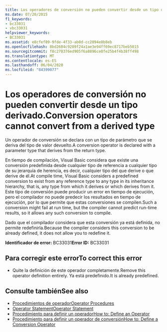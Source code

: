 ```yaml
---
title: Los operadores de conversión no pueden convertir desde un tipo derivado.
ms.date: 07/20/2015
f1_keywords:
- bc33031
- vbc33031
helpviewer_keywords:
- BC33031
ms.assetid: e8cfef89-9fde-4f33-ab0d-cc2094e8b8eb
ms.openlocfilehash: 8bd2684c9209f24a1ae3e94ff69ec8717beb5015
ms.sourcegitcommit: f8c270376ed905f6a8896ce0fe25b4f4b38ff498
ms.translationtype: MT
ms.contentlocale: es-ES
ms.lasthandoff: 06/04/2020
ms.locfileid: "84399077"
---
```

# <a name="conversion-operators-cannot-convert-from-a-derived-type"></a><span data-ttu-id="5e4f6-102">Los operadores de conversión no pueden convertir desde un tipo derivado.</span><span class="sxs-lookup"><span data-stu-id="5e4f6-102">Conversion operators cannot convert from a derived type</span></span>
<span data-ttu-id="5e4f6-103">Un operador de conversión se declara con un tipo de parámetro que se deriva del tipo de valor devuelto.</span><span class="sxs-lookup"><span data-stu-id="5e4f6-103">A conversion operator is declared with a parameter type that derives from the return type.</span></span>  
  
 <span data-ttu-id="5e4f6-104">En tiempo de compilación, Visual Basic considera que existe una conversión predefinida desde cualquier tipo de referencia a cualquier tipo de su jerarquía de herencia, es decir, cualquier tipo del que derive o que derive de él.</span><span class="sxs-lookup"><span data-stu-id="5e4f6-104">At compile time, Visual Basic considers a predefined conversion to exist from any reference type to any type in its inheritance hierarchy, that is, any type from which it derives or which derives from it.</span></span> <span data-ttu-id="5e4f6-105">Este tipo de conversión puede producir un error en tiempo de ejecución, pero el compilador no puede predecir los resultados en tiempo de ejecución, por lo que permite que estas conversiones se compilen.</span><span class="sxs-lookup"><span data-stu-id="5e4f6-105">Such a conversion might fail at run time, but the compiler cannot predict run-time results, so it allows any such conversion to compile.</span></span>  
  
 <span data-ttu-id="5e4f6-106">Dado que el compilador considera que esta conversión ya está definida, no permite redefinirla.</span><span class="sxs-lookup"><span data-stu-id="5e4f6-106">Because the compiler considers this conversion to be already defined, it does not allow you to redefine it.</span></span>  
  
 <span data-ttu-id="5e4f6-107">**Identificador de error:** BC33031</span><span class="sxs-lookup"><span data-stu-id="5e4f6-107">**Error ID:** BC33031</span></span>  
  
## <a name="to-correct-this-error"></a><span data-ttu-id="5e4f6-108">Para corregir este error</span><span class="sxs-lookup"><span data-stu-id="5e4f6-108">To correct this error</span></span>  
  
- <span data-ttu-id="5e4f6-109">Quite la definición de este operador completamente.</span><span class="sxs-lookup"><span data-stu-id="5e4f6-109">Remove this operator definition entirely.</span></span> <span data-ttu-id="5e4f6-110">Ya está predefinido.</span><span class="sxs-lookup"><span data-stu-id="5e4f6-110">It is already predefined.</span></span>  
  
## <a name="see-also"></a><span data-ttu-id="5e4f6-111">Consulte también</span><span class="sxs-lookup"><span data-stu-id="5e4f6-111">See also</span></span>

- [<span data-ttu-id="5e4f6-112">Procedimientos de operador</span><span class="sxs-lookup"><span data-stu-id="5e4f6-112">Operator Procedures</span></span>](../programming-guide/language-features/procedures/operator-procedures.md)
- [<span data-ttu-id="5e4f6-113">Operator Statement</span><span class="sxs-lookup"><span data-stu-id="5e4f6-113">Operator Statement</span></span>](../language-reference/statements/operator-statement.md)
- [<span data-ttu-id="5e4f6-114">Procedimiento para definir un operador</span><span class="sxs-lookup"><span data-stu-id="5e4f6-114">How to: Define an Operator</span></span>](../programming-guide/language-features/procedures/how-to-define-an-operator.md)
- [<span data-ttu-id="5e4f6-115">Procedimiento para definir un operador de conversión</span><span class="sxs-lookup"><span data-stu-id="5e4f6-115">How to: Define a Conversion Operator</span></span>](../programming-guide/language-features/procedures/how-to-define-a-conversion-operator.md)
